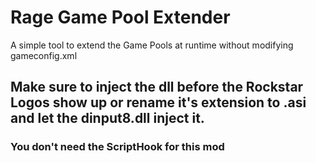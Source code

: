 # Rage Game Pool Extender
A simple tool to extend the Game Pools at runtime without modifying gameconfig.xml

## Make sure to inject the dll before the Rockstar Logos show up or rename it's extension to .asi and let the dinput8.dll inject it.
### You don't need the ScriptHook for this mod

